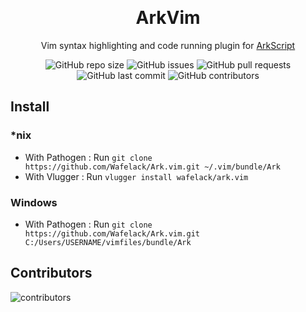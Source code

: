 

<div align="center">
  
  ﻿<h1> ArkVim </h1>
  
  Vim syntax highlighting and code running plugin for [ArkScript](https://github.com/ArkScript-lang/Ark)
  
![GitHub repo size](https://img.shields.io/github/repo-size/wafelack/ark.vim?style=flat-square)
![GitHub issues](https://img.shields.io/github/issues/wafelack/ark.vim?style=flat-square)
![GitHub pull requests](https://img.shields.io/github/issues-pr/wafelack/ark.vim?color=critical&style=flat-square)
![GitHub last commit](https://img.shields.io/github/last-commit/wafelack/ark.vim?color=informational&label=Last%20update%20%3A&style=flat-square)
![GitHub contributors](https://img.shields.io/github/contributors/wafelack/ark.vim?color=issue&style=flat-square)
  
</div>


## Install

### *nix

- With Pathogen : Run `git clone https://github.com/Wafelack/Ark.vim.git ~/.vim/bundle/Ark`
- With Vlugger  : Run `vlugger install wafelack/ark.vim`

### Windows

- With Pathogen : Run `git clone https://github.com/Wafelack/Ark.vim.git C:/Users/USERNAME/vimfiles/bundle/Ark` 

## Contributors

![contributors](https://contributors-img.web.app/image?repo=wafelack/ark.vim)
